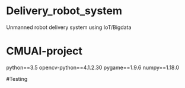 # Delivery_robot_system
Unmanned robot delivery system using IoT/Bigdata

# CMUAI-project

python==3.5
opencv-python==4.1.2.30
pygame==1.9.6
numpy==1.18.0

#Testing
